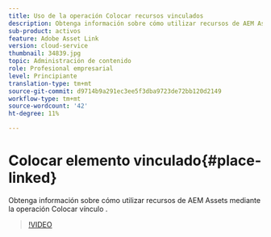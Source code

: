 ```yaml
---
title: Uso de la operación Colocar recursos vinculados
description: Obtenga información sobre cómo utilizar recursos de AEM Assets mediante la operación Colocar vínculo .
sub-product: activos
feature: Adobe Asset Link
version: cloud-service
thumbnail: 34839.jpg
topic: Administración de contenido
role: Profesional empresarial
level: Principiante
translation-type: tm+mt
source-git-commit: d9714b9a291ec3ee5f3dba9723de72bb120d2149
workflow-type: tm+mt
source-wordcount: '42'
ht-degree: 11%

---
```



# Colocar elemento vinculado{#place-linked}

Obtenga información sobre cómo utilizar recursos de AEM Assets mediante la operación Colocar vínculo .

>[!VIDEO](https://video.tv.adobe.com/v/34839/?quality=12)
